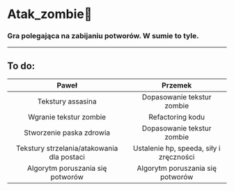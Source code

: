 # Atak_zombie🧟
<h3>Gra polegająca na zabijaniu potworów. W sumie to tyle.</h3>

***

## To do:

| Paweł | Przemek |
| :-: |:-:|
| Tekstury assasina| Dopasowanie tekstur zombie | 
| Wgranie tekstur zombie| Refactoring kodu |
|Stworzenie paska zdrowia| Dopasowanie tekstur zombie|
|Tekstury strzelania/atakowania dla postaci| Ustalenie hp, speeda, siły i zręczności|
| Algorytm poruszania się potworów |Algorytm poruszania się potworów|
